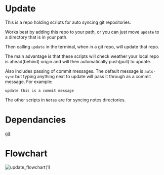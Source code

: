 # Update

This is a repo holding scripts for auto syncing git repositories. 

Works best by adding this repo to your path, or you can just move ```update``` to a directory that is in your path.  

Then calling ```update``` in the terminal, when in a git repo, will update that repo. 

The main advantage is that these scripts will check weather your local repo is ahead(behind) origin and will then automatically push(pull) to update. 

Also includes passing of commit messages. The default message is ```auto-sync``` but typing anything next to update will pass it through as a commit message. For example: 

```
update this is a commit message
```

The other scripts in  ```Notes``` are for syncing notes directories. 

# Dependancies
[git](https://git-scm.com/downloads) 

# Flowchart 
![update_flowchart(1)](https://github.com/user-attachments/assets/e7a8ee91-acac-48b0-9cf1-14fbf10ab2a7)
